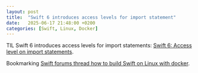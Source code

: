 ```yaml
---
layout: post
title:  "Swift 6 introduces access levels for import statement"
date:   2025-06-17 21:48:00 +0200
categories: [Swift, Linux, Docker]
---
```

TIL Swift 6 introduces access levels for import statements: [Swift 6: Access level on import statements](https://www.polpiella.dev/swift-6-import-access-level).

Bookmarking [Swift forums thread how to build Swift on Linux with docker](https://forums.swift.org/t/how-to-build-the-5-7-1-toolchain-in-swift-org-release-like-archive-layout-on-ubuntu-20-04-or-22-04/61837/2]).
